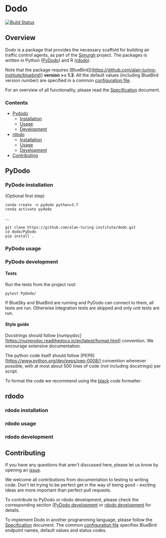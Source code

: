 # Dodo

[![Build Status](https://travis-ci.com/alan-turing-institute/dodo.svg?branch=master)](https://travis-ci.com/alan-turing-institute/dodo)

## Overview

Dodo is a package that provides the necessary scaffold for building air traffic control agents, as part of the [Simurgh](https://github.com/alan-turing-institute/simurgh) project. The packages is written in Python ([PyDodo](#pydodo)) and R ([rdodo](#rdodo)).

Note that the package requires [BlueBird][(https://github.com/alan-turing-institute/bluebird)] **version >= 1.3**.
All the default values (including BlueBird version number) are specified in a common [configuration file](config.yml).

For an overview of all functionality, please read the [Specification](Specification.md) document.

### Contents

* [Pydodo](#pydodo)
  * [Installation](#pydodo-installation)
  * [Usage](#pydodo-usage)
  * [Development](#pydodo-development)
* [rdodo](#rdodo)
  * [Installation](#rdodo-installation)
  * [Usage](#rdodo-usage)
  * [Development](#rdodo-development)
* [Contributing](#contributing)

## PyDodo

### PyDodo installation

(Optional first step)
```
conda create -n pydodo python=3.7
conda activate pydodo
```
...
```{bash}
git clone https://github.com/alan-turing-institute/dodo.git
cd dodo/PyDodo
pip install .
```

### PyDodo usage

### PyDodo development

#### Tests

Run the tests from the project root:

```
pytest PyDodo/
```

If BlueSky and BlueBird are running and PyDodo can connect to them, all tests are run.
Otherwise integration tests are skipped and only unit tests are run.

#### Style guide

Docstrings should follow [numpydoc][https://numpydoc.readthedocs.io/en/latest/format.html] convention.
We encourage extensive documentation.

The python code itself should follow [PEP8][https://www.python.org/dev/peps/pep-0008/] convention whenever possible, with at most about 500 lines of code (not including docstrings) per script.

To format the code we recommend using the [black](https://black.readthedocs.io/en/stable/) code formatter.

## rdodo

### rdodo installation

### rdodo usage

### rdodo development

## Contributing

If you have any questions that aren't discussed here, please let us know by opening an [issue](https://github.com/alan-turing-institute/dodo/issues).

We welcome all contributions from documentation to testing to writing code. Don't let trying to be perfect get in the way of being good - exciting ideas are more important than perfect pull requests.

To contribute to PyDodo or rdodo development, please check the corresponding section ([PyDodo development](#pydodo-development) or [rdodo development](#rdodo-development) for details.

To implement Dodo in another programming language, please follow the [Specification](Specification.md) document. The common [configuration file](config.yml) specifies BlueBird endpoint names, default values and status codes.
